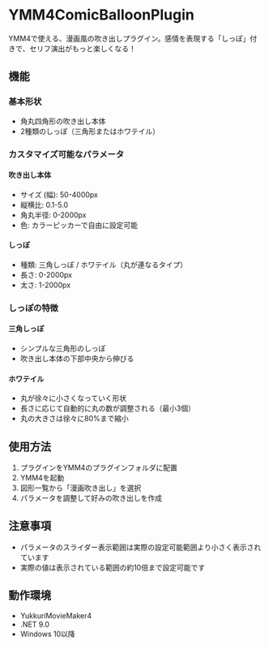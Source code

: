 # YMM4ComicBalloonPlugin
YMM4で使える、漫画風の吹き出しプラグイン。感情を表現する「しっぽ」付きで、セリフ演出がもっと楽しくなる！


## 機能

### 基本形状
- 角丸四角形の吹き出し本体
- 2種類のしっぽ（三角形またはホワテイル）

### カスタマイズ可能なパラメータ

#### 吹き出し本体
- サイズ (幅): 50-4000px
- 縦横比: 0.1-5.0
- 角丸半径: 0-2000px
- 色: カラーピッカーで自由に設定可能

#### しっぽ
- 種類: 三角しっぽ / ホワテイル（丸が連なるタイプ）
- 長さ: 0-2000px
- 太さ: 1-2000px

### しっぽの特徴

#### 三角しっぽ
- シンプルな三角形のしっぽ
- 吹き出し本体の下部中央から伸びる

#### ホワテイル
- 丸が徐々に小さくなっていく形状
- 長さに応じて自動的に丸の数が調整される（最小3個）
- 丸の大きさは徐々に80%まで縮小

## 使用方法

1. プラグインをYMM4のプラグインフォルダに配置
2. YMM4を起動
3. 図形一覧から「漫画吹き出し」を選択
4. パラメータを調整して好みの吹き出しを作成

## 注意事項

- パラメータのスライダー表示範囲は実際の設定可能範囲より小さく表示されています
- 実際の値は表示されている範囲の約10倍まで設定可能です

## 動作環境

- YukkuriMovieMaker4
- .NET 9.0
- Windows 10以降 
